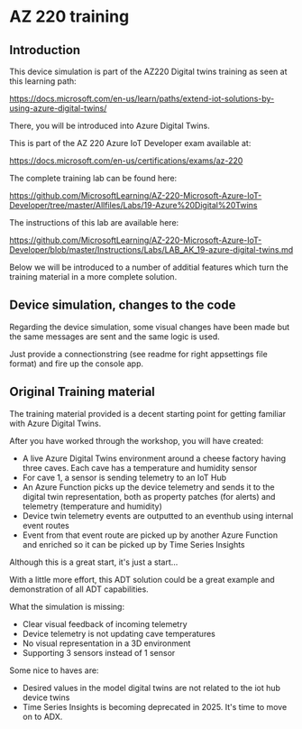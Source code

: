 # AZ 220 training

## Introduction

This device simulation is part of the AZ220 Digital twins training as seen at this learning path:

  https://docs.microsoft.com/en-us/learn/paths/extend-iot-solutions-by-using-azure-digital-twins/

There, you will be introduced into Azure Digital Twins.

This is part of the AZ 220 Azure IoT Developer exam available at:

  https://docs.microsoft.com/en-us/certifications/exams/az-220

The complete training lab can be found here:

  https://github.com/MicrosoftLearning/AZ-220-Microsoft-Azure-IoT-Developer/tree/master/Allfiles/Labs/19-Azure%20Digital%20Twins

The instructions of this lab are available here:

  https://github.com/MicrosoftLearning/AZ-220-Microsoft-Azure-IoT-Developer/blob/master/Instructions/Labs/LAB_AK_19-azure-digital-twins.md 

Below we will be introduced to a number of additial features which turn the training material in a more complete solution.

## Device simulation, changes to the code

Regarding the device simulation, some visual changes have been made but the same messages are sent and the same logic is used.

Just provide a connectionstring (see readme for right appsettings file format) and fire up the console app.

## Original Training material

The training material provided is a decent starting point for getting familiar with Azure Digital Twins.

After you have worked through the workshop, you will have created:

- A live Azure Digital Twins environment around a cheese factory having three caves. Each cave has a temperature and humidity sensor
- For cave 1, a sensor is sending telemetry to an IoT Hub
- An Azure Function picks up the device telemetry and sends it to the digital twin representation, both as property patches (for alerts) and telemetry (temperature and humidity)
- Device twin telemetry events are outputted to an eventhub using internal event routes 
- Event from that event route are picked up by another Azure Function and enriched so it can be picked up by Time Series Insights 

Although this is a great start, it's just a start...

With a little more effort, this ADT solution could be a great example and demonstration of all ADT capabilities.

What the simulation is missing:
- Clear visual feedback of incoming telemetry
- Device telemetry is not updating cave temperatures
- No visual representation in a 3D environment
- Supporting 3 sensors instead of 1 sensor

Some nice to haves are:
- Desired values in the model digital twins are not related to the iot hub device twins
- Time Series Insights is becoming deprecated in 2025. It's time to move on to ADX.



